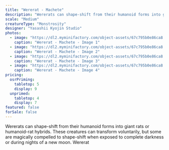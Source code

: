 ```yaml
---
title: "Wererat - Machete"
description: "Wererats can shape-shift from their humanoid forms into giant rats or humanoid-rat hybrids. These creatures can transform voluntarily, but some are magically compelled to shape-shift when exposed to complete darkness or during nights of a new moon. Wererat"
scale: "Medium"
creatureType: "Monstrosity"
designer: "Yasashii Kyojin Studio"
photos:
  - image: "https://dl2.myminifactory.com/object-assets/67c795b0e86ca8.94238010/images/720X720-Wererat_01_PS.jpg"
    caption: "Wererat - Machete - Image 1"
  - image: "https://dl2.myminifactory.com/object-assets/67c795b0e86ca8.94238010/images/720X720-Wererat_01_SCALE.jpg"
    caption: "Wererat - Machete - Image 2"
  - image: "https://dl2.myminifactory.com/object-assets/67c795b0e86ca8.94238010/images/720X720-Wererat_01_B.jpg"
    caption: "Wererat - Machete - Image 3"
  - image: "https://dl2.myminifactory.com/object-assets/67c795b0e86ca8.94238010/images/720X720-Wererat_01_C.jpg"
    caption: "Wererat - Machete - Image 4"
pricing:
  osrPriming:
    tabletop: 5
    display: 9
  unprimed:
    tabletop: 4
    display: 7
featured: false
forSale: false
---
```


Wererats can shape-shift from their humanoid forms into giant rats or humanoid-rat hybrids. These creatures can transform voluntarily, but some are magically compelled to shape-shift when exposed to complete darkness or during nights of a new moon. Wererat